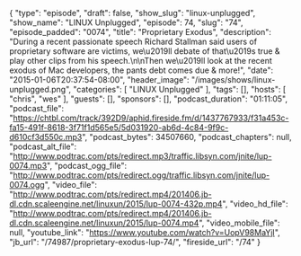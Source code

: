 {
  "type": "episode",
  "draft": false,
  "show_slug": "linux-unplugged",
  "show_name": "LINUX Unplugged",
  "episode": 74,
  "slug": "74",
  "episode_padded": "0074",
  "title": "Proprietary Exodus",
  "description": "During a recent passionate speech Richard Stallman said users of proprietary software are victims, we\u2019ll debate of that\u2019s true & play other clips from his speech.\n\nThen we\u2019ll look at the recent exodus of Mac developers, the pants debt comes due & more!",
  "date": "2015-01-06T20:37:54-08:00",
  "header_image": "/images/shows/linux-unplugged.png",
  "categories": [
    "LINUX Unplugged"
  ],
  "tags": [],
  "hosts": [
    "chris",
    "wes"
  ],
  "guests": [],
  "sponsors": [],
  "podcast_duration": "01:11:05",
  "podcast_file": "https://chtbl.com/track/392D9/aphid.fireside.fm/d/1437767933/f31a453c-fa15-491f-8618-3f71f1d565e5/5d031920-ab6d-4c84-9f9c-d610cf3d550c.mp3",
  "podcast_bytes": 34507660,
  "podcast_chapters": null,
  "podcast_alt_file": "http://www.podtrac.com/pts/redirect.mp3/traffic.libsyn.com/jnite/lup-0074.mp3",
  "podcast_ogg_file": "http://www.podtrac.com/pts/redirect.ogg/traffic.libsyn.com/jnite/lup-0074.ogg",
  "video_file": "http://www.podtrac.com/pts/redirect.mp4/201406.jb-dl.cdn.scaleengine.net/linuxun/2015/lup-0074-432p.mp4",
  "video_hd_file": "http://www.podtrac.com/pts/redirect.mp4/201406.jb-dl.cdn.scaleengine.net/linuxun/2015/lup-0074.mp4",
  "video_mobile_file": null,
  "youtube_link": "https://www.youtube.com/watch?v=UopV98MaYjI",
  "jb_url": "/74987/proprietary-exodus-lup-74/",
  "fireside_url": "/74"
}

